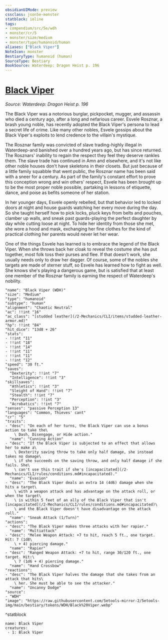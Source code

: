 ```yaml
---
obsidianUIMode: preview
cssclass: json5e-monster
statblock: inline
tags:
- compendium/src/5e/wdh
- monster/cr/5
- monster/size/medium
- monster/type/humanoid/human
aliases: ["Black Viper"]
NoteIcon: monster
BestiaryType: humanoid (human)
SourceType: Bestiary
BookSource: Waterdeep: Dragon Heist p. 196
---
```

# [Black Viper](2-Mechanics/CLI/bestiary/npc/black-viper-wdh.md)
*Source: Waterdeep: Dragon Heist p. 196*  

The Black Viper was a notorious burglar, pickpocket, mugger, and assassin who died a century ago, after a long and nefarious career. Esvele Rosznar, a brash young noble, has recently adopted the Black Viper's persona to lead a secret life of crime. Like many other nobles, Esvele gossips about the Black Viper's exploits to lend credence to the villain's mystique.

The Rosznar family was convicted of slave trading-highly illegal in Waterdeep-and banished over a hundred years ago, but has since returned. The Rosznars' inability to regain the respect they feel they deserve rankles them. The slave trade has continued in Amn and elsewhere, and it's not like other noble houses don't have skeletons in their closets. But just because of a little family squabble that went public, the Rosznar name has been said with a sneer for a century. As part of the family's constant effort to prove this conception wrong and win others' respect, Esvele has been brought up to be the most proper noble possible, partaking in lessons of etiquette, dance, and poise as befits someone of her station.

In her younger days, Esvele openly rebelled, but that behavior led to locked doors at night and house guards watching her every move during the day. So she taught herself how to pick locks, pluck keys from belts and pouches, clamber up walls, and sneak past guards-playing the perfect daughter by day while cutting loose at night. To hide her identity from those she met, she wore a hood and mask, exchanging her fine clothes for the kind of practical clothing her parents would never let her wear.

One of the things Esvele has learned is to embrace the legend of the Black Viper. When she throws back her cloak to reveal the costume she has put together, most folk toss their purses and flee. If that doesn't work, she usually needs only to draw her dagger. Of course, some of the nobles she targets are made of sterner stuff, so Esvele has learned how to fight as well. She knows she's playing a dangerous game, but is satisfied that at least one member of the Rosznar family is earning the respect of Waterdeep's nobility.

```statblock
"name": "Black Viper (WDH)"
"size": "Medium"
"type": "humanoid"
"subtype": "human"
"alignment": "Chaotic Neutral"
"ac": !!int "16"
"ac_class": "[studded leather](/2-Mechanics/CLI/items/studded-leather-armor.md)"
"hp": !!int "84"
"hit_dice": "13d8 + 26"
"stats":
- !!int "11"
- !!int "18"
- !!int "14"
- !!int "11"
- !!int "11"
- !!int "12"
"speed": "30 ft."
"saves":
  "Dexterity": !!int "7"
  "Intelligence": !!int "3"
"skillsaves":
  "Athletics": !!int "3"
  "Sleight of Hand": !!int "7"
  "Stealth": !!int "7"
  "Perception": !!int "3"
  "Acrobatics": !!int "7"
"senses": "passive Perception 13"
"languages": "Common, Thieves' cant"
"cr": "5"
"traits":
- "desc": "On each of her turns, the Black Viper can use a bonus action to take the\
    \ Dash, Disengage, or Hide action."
  "name": "Cunning Action"
- "desc": "If the Black Viper is subjected to an effect that allows her to make a\
    \ Dexterity saving throw to take only half damage, she instead takes no damage\
    \ if she succeeds on the saving throw, and only half damage if she fails. She\
    \ can't use this trait if she's [incapacitated](/2-Mechanics/CLI/rules/conditions.md#incapacitated)."
  "name": "Evasion"
- "desc": "The Black Viper deals an extra 14 (4d6) damage when she hits a target\
    \ with a weapon attack and has advantage on the attack roll, or when the target\
    \ is within 5 feet of an ally of the Black Viper that isn't [incapacitated](/2-Mechanics/CLI/rules/conditions.md#incapacitated)\
    \ and the Black Viper doesn't have disadvantage on the attack roll."
  "name": "Sneak Attack (1/Turn)"
"actions":
- "desc": "The Black Viper makes three attacks with her rapier."
  "name": "Multiattack"
- "desc": "Melee Weapon Attack: +7 to hit, reach 5 ft., one target. Hit: 7 (1d8\
    \ + 4) piercing damage."
  "name": "Rapier"
- "desc": "Ranged Weapon Attack: +7 to hit, range 30/120 ft., one target. Hit:\
    \ 7 (1d6 + 4) piercing damage."
  "name": "Hand Crossbow"
"reactions":
- "desc": "The Black Viper halves the damage that she takes from an attack that hits\
    \ her. She must be able to see the attacker."
  "name": "Uncanny Dodge"
"source":
- "WDH"
"image": "https://raw.githubusercontent.com/5etools-mirror-2/5etools-img/main/bestiary/tokens/WDH/Black%20Viper.webp"
```
^statblock

```encounter-table
name: Black Viper
creatures:
 - 1: Black Viper
```